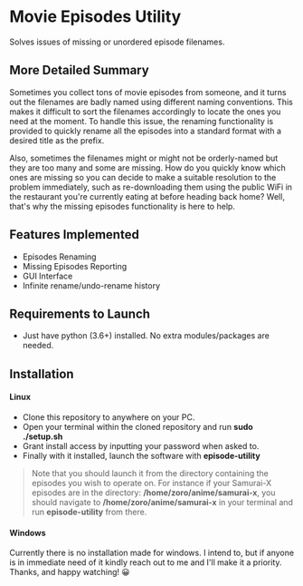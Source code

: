 # Movie Episodes Utility
Solves issues of missing or unordered episode filenames.

## More Detailed Summary
Sometimes you collect tons of movie episodes from someone, and it turns out 
the filenames are badly named using different naming conventions. This makes 
it difficult to sort the filenames accordingly to locate the ones you need at 
the moment. To handle this issue, the renaming functionality is provided to 
quickly rename all the episodes into a standard format with a desired title 
as the prefix.

Also, sometimes the filenames might or might not be orderly-named but they are 
too many and some are missing. How do you quickly know which ones are missing 
so you can decide to make a suitable resolution to the problem immediately, 
such as re-downloading them using the public WiFi in the restaurant you're 
currently eating at before heading back home? 
Well, that's why the missing episodes functionality is here to help.

## Features Implemented
- Episodes Renaming
- Missing Episodes Reporting
- GUI Interface
- Infinite rename/undo-rename history

## Requirements to Launch
- Just have python (3.6+) installed. No extra modules/packages are needed.

## Installation
#### Linux
- Clone this repository to anywhere on your PC.
- Open your terminal within the cloned repository and run __sudo ./setup.sh__
- Grant install access by inputting your password when asked to.
- Finally with it installed, launch the software with __episode-utility__

> Note that you should launch it from the directory containing the episodes you 
wish to operate on. For instance if your Samurai-X episodes are in the directory: 
__/home/zoro/anime/samurai-x__, you should navigate to 
__/home/zoro/anime/samurai-x__ in your terminal and run __episode-utility__ 
from there.

#### Windows
Currently there is no installation made for windows. I intend to, but if 
anyone is in immediate need of it kindly reach out to me and I'll make it a 
priority. Thanks, and happy watching! 😀
